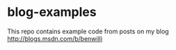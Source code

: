 # blog-examples
This repo contains example code from posts on my blog http://blogs.msdn.com/b/benwilli
